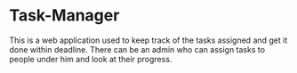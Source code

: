 # Task-Manager
This is a web application used to keep track of the tasks assigned and get it done within deadline. There can be an admin who can assign tasks to people under him and look at their progress.
